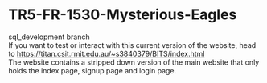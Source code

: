 # TR5-FR-1530-Mysterious-Eagles
sql_development branch
<br>
If you want to test or interact with this current version of the website, head to https://titan.csit.rmit.edu.au/~s3840379/BITS/index.html
<br>
The website contains a stripped down version of the main website that only holds the index page, signup page and login page.
<br>
